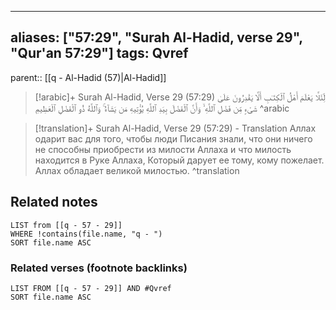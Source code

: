 
---
aliases: ["57:29", "Surah Al-Hadid, verse 29", "Qur'an 57:29"]
tags: Qvref
---

parent:: [[q - Al-Hadid (57)|Al-Hadid]]

> [!arabic]+ Surah Al-Hadid, Verse 29 (57:29)
> <span class="quran-arabic">لِّئَلَّا يَعْلَمَ أَهْلُ ٱلْكِتَـٰبِ أَلَّا يَقْدِرُونَ عَلَىٰ شَىْءٍ مِّن فَضْلِ ٱللَّهِ ۙ وَأَنَّ ٱلْفَضْلَ بِيَدِ ٱللَّهِ يُؤْتِيهِ مَن يَشَآءُ ۚ وَٱللَّهُ ذُو ٱلْفَضْلِ ٱلْعَظِيمِ</span>
^arabic

> [!translation]+ Surah Al-Hadid, Verse 29 (57:29) - Translation
> Аллах одарит вас для того, чтобы люди Писания знали, что они ничего не способны приобрести из милости Аллаха и что милость находится в Руке Аллаха, Который дарует ее тому, кому пожелает. Аллах обладает великой милостью.
^translation



## Related notes
```dataview
LIST from [[q - 57 - 29]]
WHERE !contains(file.name, "q - ")
SORT file.name ASC
```

### Related verses (footnote backlinks)
```dataview
LIST FROM [[q - 57 - 29]] AND #Qvref
SORT file.name ASC
```

